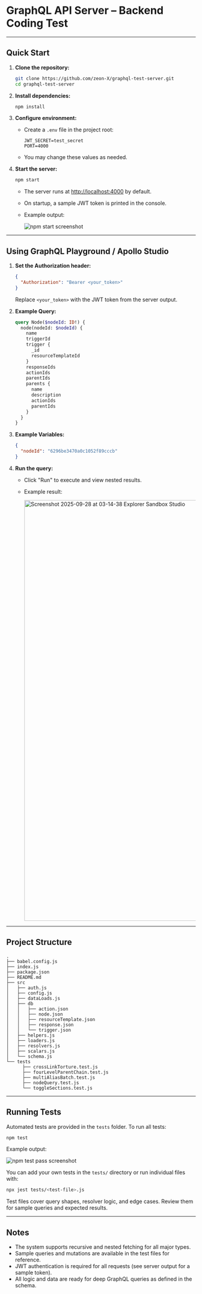 # GraphQL API Server – Backend Coding Test

---

## Quick Start

1. **Clone the repository:**

   ```sh
   git clone https://github.com/zeon-X/graphql-test-server.git
   cd graphql-test-server
   ```

2. **Install dependencies:**

   ```sh
   npm install
   ```

3. **Configure environment:**

   - Create a `.env` file in the project root:
     ```
     JWT_SECRET=test_secret
     PORT=4000
     ```
   - You may change these values as needed.

4. **Start the server:**
   ```sh
   npm start
   ```
   - The server runs at [http://localhost:4000](http://localhost:4000) by default.
   - On startup, a sample JWT token is printed in the console.
   - Example output:

     ![npm start screenshot](./assets/npm-start-ss.png)

---

## Using GraphQL Playground / Apollo Studio

1. **Set the Authorization header:**

   ```json
   {
     "Authorization": "Bearer <your_token>"
   }
   ```

   Replace `<your_token>` with the JWT token from the server output.

2. **Example Query:**

   ```graphql
   query Node($nodeId: ID!) {
     node(nodeId: $nodeId) {
       name
       triggerId
       trigger {
         _id
         resourceTemplateId
       }
       responseIds
       actionIds
       parentIds
       parents {
         name
         description
         actionIds
         parentIds
       }
     }
   }
   ```

3. **Example Variables:**

   ```json
   {
     "nodeId": "6296be3470a0c1052f89cccb"
   }
   ```

4. **Run the query:**
   - Click "Run" to execute and view nested results.
   - Example result:

      <img width="1809" height="1117" alt="Screenshot 2025-09-28 at 03-14-38 Explorer Sandbox Studio" src="https://github.com/user-attachments/assets/3dfd5221-086b-4956-822b-b4b6552f9cf9" />

---

## Project Structure

```
.
├── babel.config.js
├── index.js
├── package.json
├── README.md
├── src
│   ├── auth.js
│   ├── config.js
│   ├── dataLoads.js
│   ├── db
│   │   ├── action.json
│   │   ├── node.json
│   │   ├── resourceTemplate.json
│   │   ├── response.json
│   │   └── trigger.json
│   ├── helpers.js
│   ├── loaders.js
│   ├── resolvers.js
│   ├── scalars.js
│   └── schema.js
└── tests
      ├── crossLinkTorture.test.js
      ├── fourLevelParentChain.test.js
      ├── multiAliasBatch.test.js
      ├── nodeQuery.test.js
      └── toggleSections.test.js
```

---

## Running Tests

Automated tests are provided in the `tests` folder. To run all tests:

```sh
npm test
```

Example output:

![npm test pass screenshot](./assets/npm-test-pass-ss.png)

You can add your own tests in the `tests/` directory or run individual files with:

```sh
npx jest tests/<test-file>.js
```

Test files cover query shapes, resolver logic, and edge cases. Review them for sample queries and expected results.

---

## Notes

- The system supports recursive and nested fetching for all major types.
- Sample queries and mutations are available in the test files for reference.
- JWT authentication is required for all requests (see server output for a sample token).
- All logic and data are ready for deep GraphQL queries as defined in the schema.
